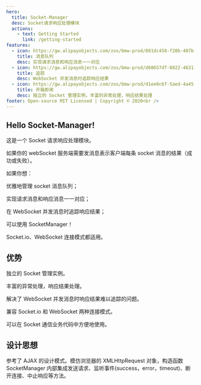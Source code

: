 ```yaml
---
hero:
  title: Socket-Manager
  desc: Socket请求响应处理模块
  actions:
    - text: Getting Started
      link: /getting-started
features:
  - icon: https://gw.alipayobjects.com/zos/bmw-prod/881dc458-f20b-407b-947a-95104b5ec82b/k79dm8ih_w144_h144.png
    title: 消息队列
    desc: 实现请求消息和响应消息一一对应
  - icon: https://gw.alipayobjects.com/zos/bmw-prod/d60657df-0822-4631-9d7c-e7a869c2f21c/k79dmz3q_w126_h126.png
    title: 追踪
    desc: WebSocket 并发消息时追踪响应结果
  - icon: https://gw.alipayobjects.com/zos/bmw-prod/d1ee0c6f-5aed-4a45-a507-339a4bfe076c/k7bjsocq_w144_h144.png
    title: 开箱即用
    desc: 独立的 Socket 管理实例，丰富的异常处理，响应结果处理
footer: Open-source MIT Licensed | Copyright © 2020<br />
---
```


## Hello Socket-Manager!

这是一个 Socket 请求响应处理模块。

如果你的 webSocket 服务端需要发消息表示客户端每条 socket 消息的结果（成功或失败）。

如果你想：

优雅地管理 socket 消息队列；

实现请求消息和响应消息一一对应；

在 WebSocket 并发消息时追踪响应结果；

可以使用 SocketManager！

Socket.io、WebSocket 连接模式都适用。

## 优势

独立的 Socket 管理实例。

丰富的异常处理，响应结果处理。

解决了 WebSocket 并发消息时响应结果难以追踪的问题。

兼容 Socket.io 和 WebSocket 两种连接模式。

可以在 Socket 通信业务代码中方便地使用。

## 设计思想

参考了 AJAX 的设计模式。模仿浏览器的 XMLHttpRequest 对象，构造函数 SocketManager 内部集成发送请求、监听事件(success，error，timeout)、断开连接、中止响应等方法。
